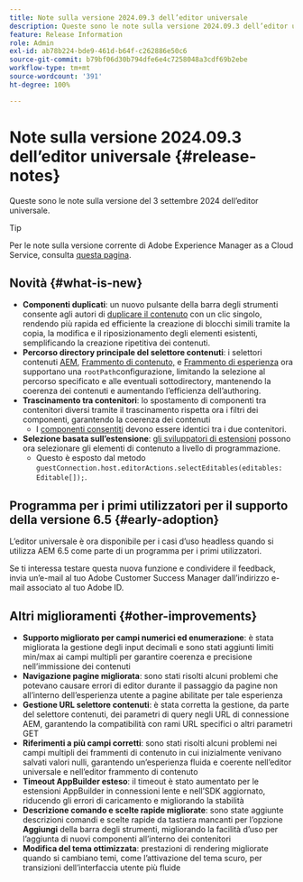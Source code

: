 ```yaml
---
title: Note sulla versione 2024.09.3 dell’editor universale
description: Queste sono le note sulla versione 2024.09.3 dell’editor universale.
feature: Release Information
role: Admin
exl-id: ab78b224-bde9-461d-b64f-c262886e50c6
source-git-commit: b79bf06d30b794dfe6e4c7258048a3cdf69b2ebe
workflow-type: tm+mt
source-wordcount: '391'
ht-degree: 100%

---
```


# Note sulla versione 2024.09.3 dell’editor universale {#release-notes}

Queste sono le note sulla versione del 3 settembre 2024 dell’editor universale.

>[!TIP]
>
>Per le note sulla versione corrente di Adobe Experience Manager as a Cloud Service, consulta [questa pagina](/help/release-notes/release-notes-cloud/release-notes-current.md).

## Novità {#what-is-new}

* **Componenti duplicati**: un nuovo pulsante della barra degli strumenti consente agli autori di [duplicare il contenuto](/help/sites-cloud/authoring/universal-editor/authoring.md#duplicating-components) con un clic singolo, rendendo più rapida ed efficiente la creazione di blocchi simili tramite la copia, la modifica e il riposizionamento degli elementi esistenti, semplificando la creazione ripetitiva dei contenuti.
* **Percorso directory principale del selettore contenuti**: i selettori contenuti [AEM](/help/implementing/universal-editor/field-types.md#aem-content), [Frammento di contenuto,](/help/implementing/universal-editor/field-types.md#content-fragment) e [Frammento di esperienza](/help/implementing/universal-editor/field-types.md#experience-fragment) ora supportano una `rootPath`configurazione, limitando la selezione al percorso specificato e alle eventuali sottodirectory, mantenendo la coerenza dei contenuti e aumentando l’efficienza dell’authoring.
* **Trascinamento tra contenitori**: lo spostamento di componenti tra contenitori diversi tramite il trascinamento rispetta ora i filtri dei componenti, garantendo la coerenza dei contenuti
   * I [componenti consentiti](/help/implementing/universal-editor/filtering.md) devono essere identici tra i due contenitori.
* **Selezione basata sull’estensione**: [gli sviluppatori di estensioni](/help/implementing/universal-editor/extending.md) possono ora selezionare gli elementi di contenuto a livello di programmazione.
   * Questo è esposto dal metodo `guestConnection.host.editorActions.selectEditables(editables: Editable[]);`.

## Programma per i primi utilizzatori per il supporto della versione 6.5 {#early-adoption}

L’editor universale è ora disponibile per i casi d’uso headless quando si utilizza AEM 6.5 come parte di un programma per i primi utilizzatori.

Se ti interessa testare questa nuova funzione e condividere il feedback, invia un’e-mail al tuo Adobe Customer Success Manager dall’indirizzo e-mail associato al tuo Adobe ID.

## Altri miglioramenti {#other-improvements}

* **Supporto migliorato per campi numerici ed enumerazione**: è stata migliorata la gestione degli input decimali e sono stati aggiunti limiti min/max ai campi multipli per garantire coerenza e precisione nell’immissione dei contenuti
* **Navigazione pagine migliorata**: sono stati risolti alcuni problemi che potevano causare errori di editor durante il passaggio da pagine non all’interno dell’esperienza utente a pagine abilitate per tale esperienza
* **Gestione URL selettore contenuti**: è stata corretta la gestione, da parte del selettore contenuti, dei parametri di query negli URL di connessione AEM, garantendo la compatibilità con rami URL specifici o altri parametri GET
* **Riferimenti a più campi corretti**: sono stati risolti alcuni problemi nei campi multipli dei frammenti di contenuto in cui inizialmente venivano salvati valori nulli, garantendo un’esperienza fluida e coerente nell’editor universale e nell’editor frammento di contenuto
* **Timeout AppBuilder esteso**: il timeout è stato aumentato per le estensioni AppBuilder in connessioni lente e nell’SDK aggiornato, riducendo gli errori di caricamento e migliorando la stabilità
* **Descrizione comando e scelte rapide migliorate**: sono state aggiunte descrizioni comandi e scelte rapide da tastiera mancanti per l’opzione **Aggiungi** della barra degli strumenti, migliorando la facilità d’uso per l’aggiunta di nuovi componenti all’interno dei contenitori
* **Modifica del tema ottimizzata**: prestazioni di rendering migliorate quando si cambiano temi, come l’attivazione del tema scuro, per transizioni dell’interfaccia utente più fluide
